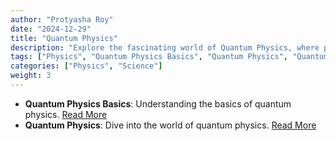 ```yaml
---
author: "Protyasha Roy"
date: "2024-12-29"
title: "Quantum Physics"
description: "Explore the fascinating world of Quantum Physics, where particles and probabilities meet."
tags: ["Physics", "Quantum Physics Basics", "Quantum Physics", "Quantum Physics overview"]
categories: ["Physics", "Science"]
weight: 3
---
```


- **Quantum Physics Basics**: Understanding the basics of quantum physics. [Read More](/physics/quantum-physics/quantum-physics-basics/)
- **Quantum Physics**: Dive into the world of quantum physics. [Read More](/physics/quantum-physics/quantum-physics/)
